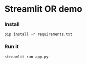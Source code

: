 # Streamlit OR demo

### Install 
```shell
pip install -r requirements.txt
```

### Run it 
```shell
streamlit run app.py
```
